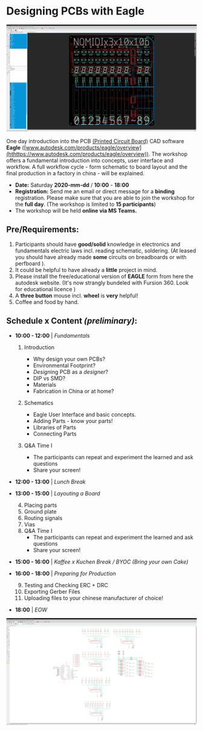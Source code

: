 # Designing PCBs with Eagle

![eagle schematic](materials/eagle_board.png)

One day introduction into the PCB [(Printed Circuit Board)](https://en.wikipedia.org/wiki/Printed_circuit_board) CAD software **Eagle**  ([www.autodesk.com/products/eagle/overview](hthttps://www.autodesk.com/products/eagle/overview)). The workshop offers a fundamental introduction into concepts, user interface and workflow. A full workflow cycle - form schematic to board layout and the final production in a factory in china - will be explained.


- **Date:** Saturday **2020-mm-dd** / **10:00** - **18:00**
- **Registration:** Send me an email or direct message for a **binding** registration. Please make sure that you are able to join the workshop for the **full day**. (The workshop is limited to **15 participants**)
- The workshop will be held **online via MS Teams.**

## Pre/Requirements:

1. Participants should have **good/solid** knowledge in electronics and fundamentals electric laws incl. reading schematic, soldering. (At leased you should have already made **some** circuits on breadboards or with perfboard ).
2. It could be helpful to have already a **little** project in mind.
3. Please install the free/educational version of  **EAGLE** form from here the autodesk website. (It's now strangly bundeled with Fursion 360. Look for educational licence )
5. A **three button** mouse incl. **wheel** is **very** helpful!
4. Coffee and food by hand.

## Schedule x Content *(preliminary)*:

* **10:00 - 12:00** | *Fundamentals*

  1. Introduction
     - Why design your own PCBs?
     - Environmental Footprint?
     - *Design*ing PCB as a *designer*?
     - DIP vs SMD?
     - Materials
     - Fabrication in China or at home?
 
  2. Schematics
     - Eagle User Interface and basic concepts.
     - Adding Parts - know your parts!
     - Libraries of Parts
     - Connecting Parts
     
  3. Q&A Time I
     - The participants can repeat and experiment the learned and ask questions  
     - Share your screen!

* **12:00 - 13:00** | *Lunch Break*

* **13:00 - 15:00** |  *Layouting a Board*

  4. Placing parts
  5. Ground plate
  6. Routing signals
  7. Vias
  8. Q&A Time I
     - The participants can repeat and experiment the learned and ask questions  
     - Share your screen!

* **15:00 - 16:00** | *Kaffee x Kuchen Break / BYOC (Bring your own Cake)*

* **16:00 - 18:00** | *Preparing for Production*

  9. Testing and Checking ERC + DRC
  10. Exporting Gerber Files
  11. Uploading files to your chinese manufacturer of choice!

* **18:00** | *EOW*

![eagle schematic](materials/eagle_schematics.png)
